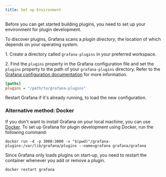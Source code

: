 ```yaml
---
title: Set up Environment
---
```

Before you can get started building plugins, you need to set up your environment for plugin development.

To discover plugins, Grafana scans a _plugin directory_, the location of which depends on your operating system.

1\. Create a directory called `grafana-plugins` in your preferred workspace.

2\. Find the `plugins` property in the Grafana configuration file and set the `plugins` property to the path of your `grafana-plugins` directory. Refer to the [Grafana configuration documentation](https://grafana.com/docs/grafana/latest/installation/configuration/#plugins) for more information.

```ini
[paths]
plugins = "/path/to/grafana-plugins"
```

Restart Grafana if it's already running, to load the new configuration.

### Alternative method: Docker

If you don't want to install Grafana on your local machine, you can use [Docker](https://www.docker.com). To set up Grafana for plugin development using Docker, run the following command:

```
docker run -d -p 3000:3000 -v "$(pwd)"/grafana-plugins:/var/lib/grafana/plugins --name=grafana grafana/grafana
```

Since Grafana only loads plugins on start-up, you need to restart the container whenever you add or remove a plugin.

```
docker restart grafana
```

